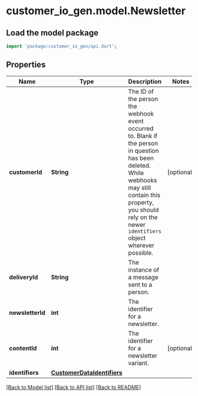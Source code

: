 # customer_io_gen.model.Newsletter

## Load the model package
```dart
import 'package:customer_io_gen/api.dart';
```

## Properties
Name | Type | Description | Notes
------------ | ------------- | ------------- | -------------
**customerId** | **String** | The ID of the person the webhook event occurred to. Blank if the person in question has been deleted.  While webhooks may still contain this property, you should rely on the newer `identifiers` object wherever possible.  | [optional] 
**deliveryId** | **String** | The instance of a message sent to a person. | 
**newsletterId** | **int** | The identifier for a newsletter. | 
**contentId** | **int** | The identifier for a newsletter variant. | [optional] 
**identifiers** | [**CustomerDataIdentifiers**](CustomerDataIdentifiers.md) |  | 

[[Back to Model list]](../README.md#documentation-for-models) [[Back to API list]](../README.md#documentation-for-api-endpoints) [[Back to README]](../README.md)


